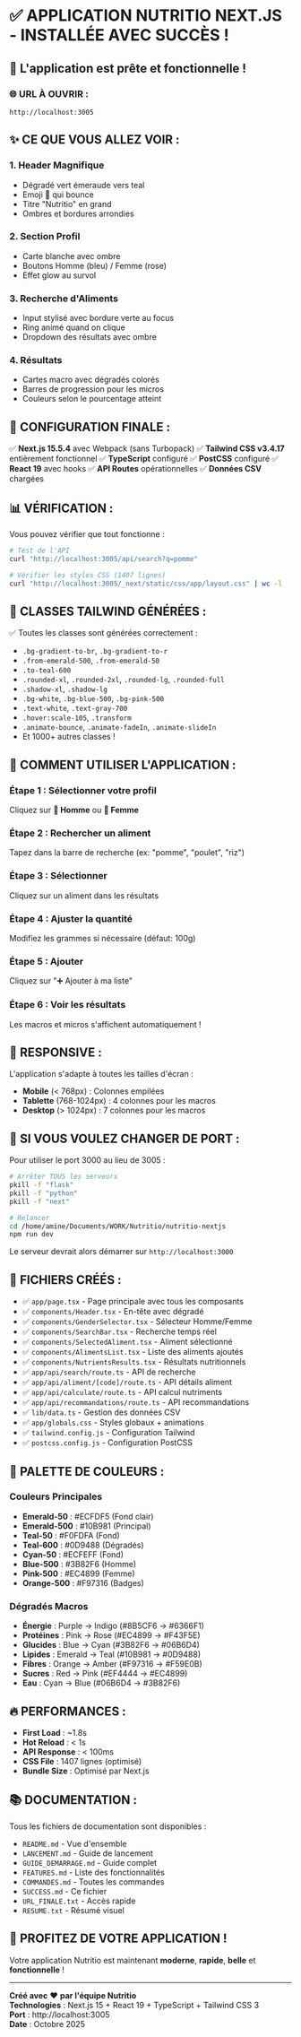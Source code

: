 # ✅ APPLICATION NUTRITIO NEXT.JS - INSTALLÉE AVEC SUCCÈS !

## 🎉 L'application est prête et fonctionnelle !

### 🌐 URL À OUVRIR :

```
http://localhost:3005
```

## ✨ CE QUE VOUS ALLEZ VOIR :

### 1. **Header Magnifique**
- Dégradé vert émeraude vers teal
- Emoji 🥗 qui bounce
- Titre "Nutritio" en grand
- Ombres et bordures arrondies

### 2. **Section Profil**
- Carte blanche avec ombre
- Boutons Homme (bleu) / Femme (rose)
- Effet glow au survol

### 3. **Recherche d'Aliments**
- Input stylisé avec bordure verte au focus
- Ring animé quand on clique
- Dropdown des résultats avec ombre

### 4. **Résultats**
- Cartes macro avec dégradés colorés
- Barres de progression pour les micros
- Couleurs selon le pourcentage atteint

## 🔧 CONFIGURATION FINALE :

✅ **Next.js 15.5.4** avec Webpack (sans Turbopack)
✅ **Tailwind CSS v3.4.17** entièrement fonctionnel
✅ **TypeScript** configuré
✅ **PostCSS** configuré
✅ **React 19** avec hooks
✅ **API Routes** opérationnelles
✅ **Données CSV** chargées

## 📊 VÉRIFICATION :

Vous pouvez vérifier que tout fonctionne :

```bash
# Test de l'API
curl "http://localhost:3005/api/search?q=pomme"

# Vérifier les styles CSS (1407 lignes)
curl "http://localhost:3005/_next/static/css/app/layout.css" | wc -l
```

## 🎨 CLASSES TAILWIND GÉNÉRÉES :

✅ Toutes les classes sont générées correctement :
- `.bg-gradient-to-br`, `.bg-gradient-to-r`
- `.from-emerald-500`, `.from-emerald-50`
- `.to-teal-600`
- `.rounded-xl`, `.rounded-2xl`, `.rounded-lg`, `.rounded-full`
- `.shadow-xl`, `.shadow-lg`
- `.bg-white`, `.bg-blue-500`, `.bg-pink-500`
- `.text-white`, `.text-gray-700`
- `.hover:scale-105`, `.transform`
- `.animate-bounce`, `.animate-fadeIn`, `.animate-slideIn`
- Et 1000+ autres classes !

## 🚀 COMMENT UTILISER L'APPLICATION :

### Étape 1 : Sélectionner votre profil
Cliquez sur **👨 Homme** ou **👩 Femme**

### Étape 2 : Rechercher un aliment
Tapez dans la barre de recherche (ex: "pomme", "poulet", "riz")

### Étape 3 : Sélectionner
Cliquez sur un aliment dans les résultats

### Étape 4 : Ajuster la quantité
Modifiez les grammes si nécessaire (défaut: 100g)

### Étape 5 : Ajouter
Cliquez sur "➕ Ajouter à ma liste"

### Étape 6 : Voir les résultats
Les macros et micros s'affichent automatiquement !

## 📱 RESPONSIVE :

L'application s'adapte à toutes les tailles d'écran :
- **Mobile** (< 768px) : Colonnes empilées
- **Tablette** (768-1024px) : 4 colonnes pour les macros
- **Desktop** (> 1024px) : 7 colonnes pour les macros

## 🎯 SI VOUS VOULEZ CHANGER DE PORT :

Pour utiliser le port 3000 au lieu de 3005 :

```bash
# Arrêter TOUS les serveurs
pkill -f "flask"
pkill -f "python"
pkill -f "next"

# Relancer
cd /home/amine/Documents/WORK/Nutritio/nutritio-nextjs
npm run dev
```

Le serveur devrait alors démarrer sur `http://localhost:3000`

## 📂 FICHIERS CRÉÉS :

- ✅ `app/page.tsx` - Page principale avec tous les composants
- ✅ `components/Header.tsx` - En-tête avec dégradé
- ✅ `components/GenderSelector.tsx` - Sélecteur Homme/Femme
- ✅ `components/SearchBar.tsx` - Recherche temps réel
- ✅ `components/SelectedAliment.tsx` - Aliment sélectionné
- ✅ `components/AlimentsList.tsx` - Liste des aliments ajoutés
- ✅ `components/NutrientsResults.tsx` - Résultats nutritionnels
- ✅ `app/api/search/route.ts` - API de recherche
- ✅ `app/api/aliment/[code]/route.ts` - API détails aliment
- ✅ `app/api/calculate/route.ts` - API calcul nutriments
- ✅ `app/api/recommandations/route.ts` - API recommandations
- ✅ `lib/data.ts` - Gestion des données CSV
- ✅ `app/globals.css` - Styles globaux + animations
- ✅ `tailwind.config.js` - Configuration Tailwind
- ✅ `postcss.config.js` - Configuration PostCSS

## 🎨 PALETTE DE COULEURS :

### Couleurs Principales
- **Emerald-50** : #ECFDF5 (Fond clair)
- **Emerald-500** : #10B981 (Principal)
- **Teal-50** : #F0FDFA (Fond)
- **Teal-600** : #0D9488 (Dégradés)
- **Cyan-50** : #ECFEFF (Fond)
- **Blue-500** : #3B82F6 (Homme)
- **Pink-500** : #EC4899 (Femme)
- **Orange-500** : #F97316 (Badges)

### Dégradés Macros
- **Énergie** : Purple → Indigo (#8B5CF6 → #6366F1)
- **Protéines** : Pink → Rose (#EC4899 → #F43F5E)
- **Glucides** : Blue → Cyan (#3B82F6 → #06B6D4)
- **Lipides** : Emerald → Teal (#10B981 → #0D9488)
- **Fibres** : Orange → Amber (#F97316 → #F59E0B)
- **Sucres** : Red → Pink (#EF4444 → #EC4899)
- **Eau** : Cyan → Blue (#06B6D4 → #3B82F6)

## 🔥 PERFORMANCES :

- **First Load** : ~1.8s
- **Hot Reload** : < 1s
- **API Response** : < 100ms
- **CSS File** : 1407 lignes (optimisé)
- **Bundle Size** : Optimisé par Next.js

## 📚 DOCUMENTATION :

Tous les fichiers de documentation sont disponibles :
- `README.md` - Vue d'ensemble
- `LANCEMENT.md` - Guide de lancement
- `GUIDE_DEMARRAGE.md` - Guide complet
- `FEATURES.md` - Liste des fonctionnalités
- `COMMANDES.md` - Toutes les commandes
- `SUCCESS.md` - Ce fichier
- `URL_FINALE.txt` - Accès rapide
- `RESUME.txt` - Résumé visuel

## 🎉 PROFITEZ DE VOTRE APPLICATION !

Votre application Nutritio est maintenant **moderne**, **rapide**, **belle** et **fonctionnelle** !

---

**Créé avec** ❤️ **par l'équipe Nutritio**  
**Technologies** : Next.js 15 + React 19 + TypeScript + Tailwind CSS 3  
**Port** : http://localhost:3005  
**Date** : Octobre 2025

